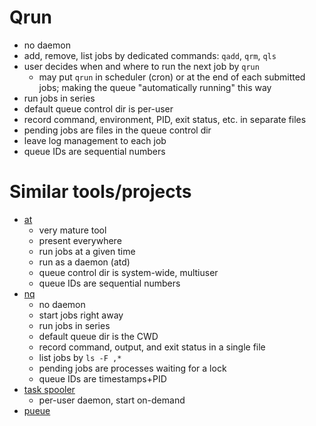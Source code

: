 # Qrun

- no daemon
- add, remove, list jobs by dedicated commands: `qadd`, `qrm`, `qls`
- user decides when and where to run the next job by `qrun`
  - may put `qrun` in scheduler (cron) or at the end of each submitted jobs;
  making the queue "automatically running" this way
- run jobs in series
- default queue control dir is per-user
- record command, environment, PID, exit status, etc. in separate files
- pending jobs are files in the queue control dir
- leave log management to each job
- queue IDs are sequential numbers

# Similar tools/projects

- [at](https://pubs.opengroup.org/onlinepubs/9699919799/utilities/at.html)
  - very mature tool
  - present everywhere
  - run jobs at a given time
  - run as a daemon (atd)
  - queue control dir is system-wide, multiuser
  - queue IDs are sequential numbers
- [nq](https://github.com/leahneukirchen/nq)
  - no daemon
  - start jobs right away
  - run jobs in series
  - default queue dir is the CWD
  - record command, output, and exit status in a single file
  - list jobs by `ls -F ,*`
  - pending jobs are processes waiting for a lock
  - queue IDs are timestamps+PID
- [task spooler](https://vicerveza.homeunix.net/~viric/soft/ts/)
  - per-user daemon, start on-demand
- [pueue](https://github.com/Nukesor/pueue)
